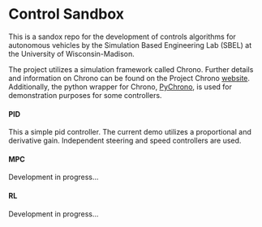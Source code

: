 # Control Sandbox

This is a sandox repo for the development of controls algorithms for autonomous vehicles by the Simulation Based Engineering Lab (SBEL) at the University of Wisconsin-Madison.

The project utilizes a simulation framework called Chrono. Further details and information on Chrono can be found on the Project Chrono [website](http://www.projectchrono.org/). Additionally, the python wrapper for Chrono, [PyChrono](https://projectchrono.org/pychrono/), is used for demonstration purposes for some controllers.

#### PID

This a simple pid controller. The current demo utilizes a proportional and derivative gain. Independent steering and speed controllers are used.

#### MPC

Development in progress...

#### RL

Development in progress...
